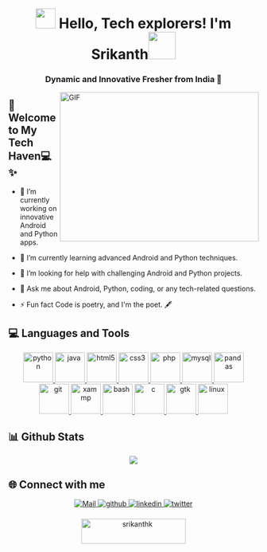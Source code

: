 <h1 align="center">  <img src="https://github.com/srikanthkanniyappan/srikanthkanniyappan/assets/135094991/68640437-549e-4552-87a4-66edfa4fd8e9" width="40px"/> Hello, Tech explorers! I'm Srikanth<img src="https://github.com/srikanthkanniyappan/srikanthkanniyappan/assets/135094991/16c7d514-cca7-4ff9-811b-7c25811591f0" width="55px"/></h1>
<h3 align="center">Dynamic and Innovative Fresher from India 🚀</h3>


<img align="right" alt="GIF" width="400" height="300" src="https://github.com/srikanthkanniyappan/srikanthkanniyappan/assets/135094991/2424548a-71db-48c4-a58a-f29324ebbd8c"  />

## 🌟 Welcome to My Tech Haven💻✨

- 🔭 I’m currently working on innovative Android and Python apps.

- 🌱 I’m currently learning advanced Android and Python techniques.

- 🤝 I’m looking for help with challenging Android and Python projects.

- 💬 Ask me about Android, Python, coding, or any tech-related questions.

- ⚡ Fun fact Code is poetry, and I'm the poet. 🖋️

## 💻 Languages and Tools 

<p align="center">
  <a href="https://www.python.org" target="_blank" rel="noreferrer">
    <img src="https://github.com/srikanthkanniyappan/srikanthkanniyappan/assets/135094991/8396c100-f72a-4dc8-af10-3c43a4e813b5" alt="python" width="60" height="60"/>
  </a>
  <a href="https://www.java.com" target="_blank" rel="noreferrer">
    <img src="https://github.com/srikanthkanniyappan/srikanthkanniyappan/assets/135094991/ffdac6ea-cc32-4af0-a76c-8268d3ae4ca8" alt="java" width="60" height="60"/>
  </a>
   <a href="https://www.w3.org/html/" target="_blank" rel="noreferrer">
    <img src="https://github.com/srikanthkanniyappan/srikanthkanniyappan/assets/135094991/62989098-3953-4b76-be59-3c3174928073" alt="html5" width="60" height="60"/>
  </a>
    <a href="https://www.w3schools.com/css/" target="_blank" rel="noreferrer">
    <img src="https://github.com/srikanthkanniyappan/srikanthkanniyappan/assets/135094991/50b7448a-c4e4-4aac-be99-b16fd610b48f" alt="css3" width="60" height="60"/>
  </a>
  <a href="https://www.php.net" target="_blank" rel="noreferrer">
    <img src="https://github.com/srikanthkanniyappan/srikanthkanniyappan/assets/135094991/551130b4-1935-4878-94e7-e8a306ed299d" alt="php" width="60" height="60"/>
  </a>
  <a href="https://www.mysql.com/" target="_blank" rel="noreferrer">
    <img src="https://github.com/srikanthkanniyappan/srikanthkanniyappan/assets/135094991/9d4f9ab9-a5fd-4025-a027-466d4b713abe" alt="mysql" width="60" height="60"/>
  </a>
   <a href="https://pandas.pydata.org/" target="_blank" rel="noreferrer">
    <img src="https://github.com/srikanthkanniyappan/srikanthkanniyappan/assets/135094991/4d9c1ff0-c68f-4601-8bb6-780b63c6a429" alt="pandas" width="60" height="60"/>
  </a>
  <a href="https://git-scm.com/" target="_blank" rel="noreferrer">
    <img src="https://github.com/srikanthkanniyappan/srikanthkanniyappan/assets/135094991/044e0477-208e-4f2b-b4a1-1aaf67bb4a93" alt="git" width="60" height="60"/>
  </a>
   <a href="https://www.apachefriends.org/" target="_blank" rel="noreferrer">
    <img src="https://github.com/srikanthkanniyappan/srikanthkanniyappan/assets/135094991/6a68652d-9542-4980-8eb4-caa61d3a2715" alt="xammp" width="60" height="60"/>
  </a>
  <a href="https://www.gnu.org/software/bash/" target="_blank" rel="noreferrer">
    <img src="https://github.com/srikanthkanniyappan/srikanthkanniyappan/assets/135094991/e3d99e22-9bf5-4fdb-9121-32bc8434060f" alt="bash" width="60" height="60"/>
  </a>
  <a href="https://www.cprogramming.com/" target="_blank" rel="noreferrer">
    <img src="https://github.com/srikanthkanniyappan/srikanthkanniyappan/assets/135094991/e1cb3721-8ed6-4de6-9f4f-d94bce9215a7" alt="c" width="60" height="60"/>
  </a>
  <a href="https://www.gtk.org/" target="_blank" rel="noreferrer">
    <img src="https://github.com/srikanthkanniyappan/srikanthkanniyappan/assets/135094991/59d05b65-21d8-44b4-8258-b902b5b3300a" alt="gtk" width="60" height="60"/>
  </a>
  <a href="https://www.linux.org/" target="_blank" rel="noreferrer">
    <img src="https://github.com/srikanthkanniyappan/srikanthkanniyappan/assets/135094991/4cf0d74f-ccd5-4473-95e2-6ffa21d60f52" alt="linux" width="60" height="60"/>
  </a>
</p>

## 📊 Github Stats 
<div align="center"><img src="https://github-readme-stats.vercel.app/api?username=srikanthkanniyappan&show_icons=true&count_private=true&hide_border=true" align="center" /></div>  

## 🌐 Connect with me  
<div align="center">
<a href="mailto:srikanthkanniyappan.r@gmail.com" target="_blank">
<img src=https://img.shields.io/badge/Gmail-D14836?style=for-the-badge&logo=gmail&logoColor=white alt=Mail style="margin-bottom: 5px;" />
</a>
<a href="https://github.com/srikanthkanniyappan" target="_blank">
<img src=https://img.shields.io/badge/github-%2324292e.svg?&style=for-the-badge&logo=github&logoColor=white alt=github style="margin-bottom: 5px;" />
</a>
<a href="https://linkedin.com/in/srikanthkanniyappan" target="_blank">
<img src=https://img.shields.io/badge/linkedin-%231E77B5.svg?&style=for-the-badge&logo=linkedin&logoColor=white alt=linkedin style="margin-bottom: 5px;" />
</a>
<a href="https://twitter.com/SriKanniyappan" target="_blank">
<img src=https://img.shields.io/badge/twitter-%2300acee.svg?&style=for-the-badge&logo=twitter&logoColor=white alt=twitter style="margin-bottom: 5px;" />
</a>
  <br>
  <br>
  <a href="https://www.buymeacoffee.com/srikanthk" align="center"> <img align="center" src="https://cdn.buymeacoffee.com/buttons/v2/default-yellow.png" height="50" width="210" alt="srikanthk" /></a>
</div>  













